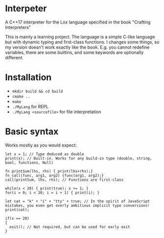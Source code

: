 # Interpeter
A C++17 interpreter for the Lox language specified in the book "Crafting Interpreters"

This is mainly a learning project. The language is a simple C-like language but with dynamic typing and first-class functions.
I changes some things, so my version doesn't work exactly like the book. E.g. you cannot redefine variables, there are some builtins, and some keywords are optionally different.

# Installation
- `mkdir build && cd build`
- `cmake ..`
- `make`
- `./MyLang` for REPL
- `./MyLang <sourcefile>` for file interpretation

# Basic syntax
Works mostly as you would expect:
```
let x = 1; // Type deduced as double
print(x); // Built-in. Works for any build-in type (double, string, bool, functions, Null)

fn printSum(lhs, rhs) { print(lhs+rhs);}
fn call(func, arg1, arg2) {func(arg1, arg2);}
call(printSum, lhs, rhs); // Functions are first-class

while(x < 20) { print(true); x += 1; }
for(i = 0; i < 20; i = i + 1) { print(i); }

let cat = "k" + "i" + "tty" + true; // In the spirit of JavaScript mistakes, you even get overly ambitious implicit type conversions!
print(cat);

if(x == 20) 
{
  exit(); // Not required, but can be used for early exit
}
```
